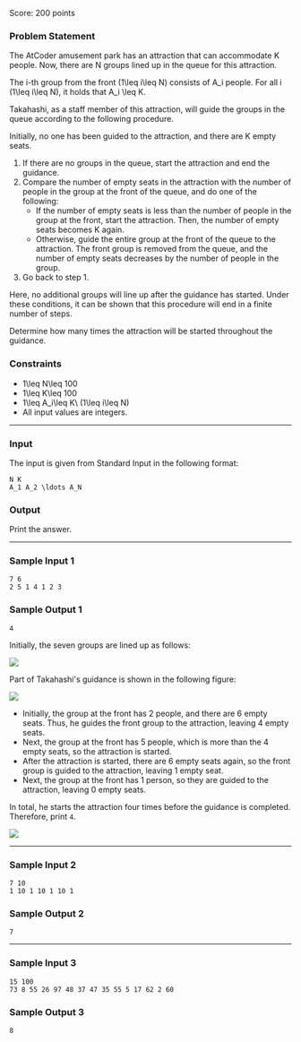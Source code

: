 Score: 200 points

### Problem Statement

The AtCoder amusement park has an attraction that can accommodate K people. Now, there are N groups lined up in the queue for this attraction.

The i-th group from the front (1\leq i\leq N) consists of A\_i people. For all i (1\leq i\leq N), it holds that A\_i \leq K.

Takahashi, as a staff member of this attraction, will guide the groups in the queue according to the following procedure.

Initially, no one has been guided to the attraction, and there are K empty seats.

1. If there are no groups in the queue, start the attraction and end the guidance.
2. Compare the number of empty seats in the attraction with the number of people in the group at the front of the queue, and do one of the following:
   * If the number of empty seats is less than the number of people in the group at the front, start the attraction. Then, the number of empty seats becomes K again.
   * Otherwise, guide the entire group at the front of the queue to the attraction. The front group is removed from the queue, and the number of empty seats decreases by the number of people in the group.
3. Go back to step 1.

Here, no additional groups will line up after the guidance has started. Under these conditions, it can be shown that this procedure will end in a finite number of steps.

Determine how many times the attraction will be started throughout the guidance.

### Constraints

* 1\leq N\leq 100
* 1\leq K\leq 100
* 1\leq A\_i\leq K\ (1\leq i\leq N)
* All input values are integers.

---

### Input

The input is given from Standard Input in the following format:

```
N K
A_1 A_2 \ldots A_N
```

### Output

Print the answer.

---

### Sample Input 1

```
7 6
2 5 1 4 1 2 3
```

### Sample Output 1

```
4
```

Initially, the seven groups are lined up as follows:

![](https://img.atcoder.jp/abc353/2dc11c3f2d6ad348c245534a6a6b0256.png)

Part of Takahashi's guidance is shown in the following figure:

![](https://img.atcoder.jp/abc353/19c93b71aa1f642e4ad14440d125c0cd.png)

* Initially, the group at the front has 2 people, and there are 6 empty seats. Thus, he guides the front group to the attraction, leaving 4 empty seats.
* Next, the group at the front has 5 people, which is more than the 4 empty seats, so the attraction is started.
* After the attraction is started, there are 6 empty seats again, so the front group is guided to the attraction, leaving 1 empty seat.
* Next, the group at the front has 1 person, so they are guided to the attraction, leaving 0 empty seats.

In total, he starts the attraction four times before the guidance is completed.
Therefore, print `4`.

![](https://img.atcoder.jp/abc353/973aadf9834d0cd8ee420042dd5763d6.png)

---

### Sample Input 2

```
7 10
1 10 1 10 1 10 1
```

### Sample Output 2

```
7
```

---

### Sample Input 3

```
15 100
73 8 55 26 97 48 37 47 35 55 5 17 62 2 60
```

### Sample Output 3

```
8
```